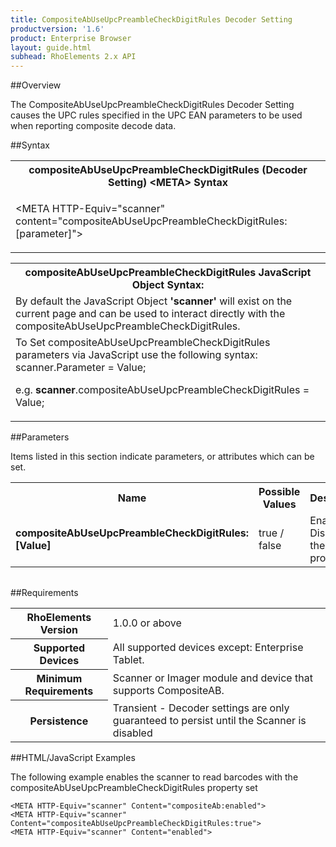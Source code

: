 ```yaml
---
title: CompositeAbUseUpcPreambleCheckDigitRules Decoder Setting
productversion: '1.6'
product: Enterprise Browser
layout: guide.html
subhead: RhoElements 2.x API
---
```


##Overview

The CompositeAbUseUpcPreambleCheckDigitRules Decoder Setting causes the UPC rules specified in the UPC EAN parameters to be used when reporting composite decode data.

##Syntax

<table class="re-table"><tr><th class="tableHeading">compositeAbUseUpcPreambleCheckDigitRules (Decoder Setting) &lt;META&gt; Syntax
</th></tr><tr><td class="clsSyntaxCells clsOddRow"><p>&lt;META HTTP-Equiv="scanner" content="compositeAbUseUpcPreambleCheckDigitRules:[parameter]"&gt;</p></td></tr></table>
<table class="re-table"><tr><th class="tableHeading">compositeAbUseUpcPreambleCheckDigitRules JavaScript Object Syntax:</th></tr><tr><td class="clsSyntaxCells clsOddRow">
By default the JavaScript Object <b>'scanner'</b> will exist on the current page and can be used to interact directly with the compositeAbUseUpcPreambleCheckDigitRules.
</td></tr><tr><td class="clsSyntaxCells clsEvenRow">
To Set compositeAbUseUpcPreambleCheckDigitRules parameters via JavaScript use the following syntax: scanner.Parameter = Value;
<P />e.g. <b>scanner</b>.compositeAbUseUpcPreambleCheckDigitRules = Value;
</td></tr></table>

##Parameters


Items listed in this section indicate parameters, or attributes which can be set.
<table class="re-table"><col width="20%" /><col width="20%" /><col width="38%" /><col width="22%" /><tr><th class="tableHeading">Name</th><th class="tableHeading">Possible Values</th><th class="tableHeading">Description</th><th class="tableHeading">Default Value</th></tr><tr><td class="clsSyntaxCells clsOddRow"><b>compositeAbUseUpcPreambleCheckDigitRules:[Value]
</b></td><td class="clsSyntaxCells clsOddRow">true / false</td><td class="clsSyntaxCells clsOddRow">Enables / Disables the property.</td><td class="clsSyntaxCells clsOddRow">Device specific</td></tr></table>
<table class="re-table"><col width="78%" /><col width="8%" /><col width="1%" /><col width="5%" /><col width="1%" /><col width="5%" /><col width="2%" /></table>





##Requirements

<table class="re-table"><tr><th class="tableHeading">RhoElements Version</th><td class="clsSyntaxCell clsEvenRow">1.0.0 or above
</td></tr><tr><th class="tableHeading">Supported Devices</th><td class="clsSyntaxCell clsOddRow">All supported devices except: Enterprise Tablet.</td></tr><tr><th class="tableHeading">Minimum Requirements</th><td class="clsSyntaxCell clsOddRow">Scanner or Imager module and device that supports CompositeAB.</td></tr><tr><th class="tableHeading">Persistence</th><td class="clsSyntaxCell clsEvenRow">Transient - Decoder settings are only guaranteed to persist until the Scanner is disabled</td></tr></table>


##HTML/JavaScript Examples

The following example enables the scanner to read barcodes with the compositeAbUseUpcPreambleCheckDigitRules property set

	<META HTTP-Equiv="scanner" Content="compositeAb:enabled">
	<META HTTP-Equiv="scanner" Content="compositeAbUseUpcPreambleCheckDigitRules:true">
	<META HTTP-Equiv="scanner" Content="enabled">
					





